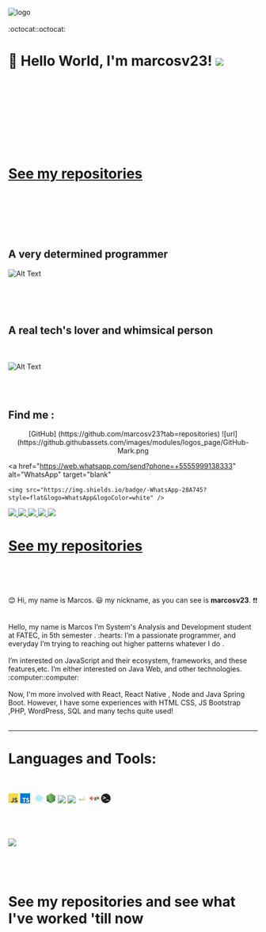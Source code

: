 ![logo](https://user-images.githubusercontent.com/63258483/91327358-ca684680-e79b-11ea-98e2-5fa49876184a.png)
<br/><br/>
:octocat::octocat:
<br/>
# 👋 Hello World, I'm marcosv23!  <img src="https://github.com/TheDudeThatCode/TheDudeThatCode/blob/master/Assets/Developer.gif" width="60px">
<br/><br/><br/>
<br/><br/><br/><br/><br/>
# [See my repositories](https://github.com/marcosv23?tab=repositories)
<br/><br/><br/><br/><br/>

## A very determined programmer
![Alt Text](https://media.giphy.com/media/e2nYWcTk0s8TK/giphy.gif)

<br/><br/><br/>
## A real tech's lover and whimsical person
<br/><br/>
![Alt Text](https://media.giphy.com/media/MGdfeiKtEiEPS/giphy.gif)


<br/><br/>

 ## Find me :

<p align="center">
   [GitHub] (https://github.com/marcosv23?tab=repositories)
    ![url](https://github.githubassets.com/images/modules/logos_page/GitHub-Mark.png
 
  <a
    href="https://web.whatsapp.com/send?phone=+5555999138333" 
    alt="WhatsApp"
    target="blank"
  >
    <img src="https://img.shields.io/badge/-WhatsApp-28A745?style=flat&logo=WhatsApp&logoColor=white" />
  </a>
  <a
    href="mailto:marcos_v.23@hotmail.com" 
    alt="Outlook"
    target="blank"
  >
    <img src="https://img.shields.io/badge/-Outlook-28A745?style=flat&logo=microsoft-outlook&logoColor=white" />
  </a>
  <a
    href="https://www.linkedin.com/in/marcos-vinicius-da-silva-moraes-338595b4/" 
    alt="LinkedIn"
    target="blank"
  >
    <img src="https://img.shields.io/badge/-LinkedIn-28A745?style=flat&logo=Linkedin&logoColor=white" />
  </a>
  <a
    href="https://github.com/marcosv23"
    alt="GitHub"
    target="blank"
  >
    <img src="https://img.shields.io/badge/-GitHub-28A745?style=flat&logo=Github&logoColor=white" />
  </a>
  <a
    href="https://www.facebook.com/profile.php?id=100001275676115" 
    alt="Facebook"
    target="blank"
  >
    <img src="https://img.shields.io/badge/-Facebook-28A745?style=flat&logo=Facebook&logoColor=white" />
  </a>
  <a
    href="https://www.instagram.com/marcos_v.23/" 
    alt="Instagram"
    target="blank"
  >
    <img src="https://img.shields.io/badge/-Instagram-28A745?style=flat&logo=Instagram&logoColor=white" />
  </a>
</p>

# [See my repositories](https://github.com/marcosv23?tab=repositories)
</br>

<br/><br/>
:blush:
Hi, my name is Marcos. :smiley: my nickname, as you can see is **marcosv23**. :exclamation::exclamation:

<!-- <img src="marcosv23.png" style="border-radius:5px; width:100px"> </img> -->

<br/>
Hello, my name is Marcos I’m System's Analysis and Development student  at FATEC, in 5th semester . :hearts: I’m a passionate programmer, and everyday I’m trying to reaching out higher patterns whatever I do .<br/><br/>
I’m interested on JavaScript and their ecosystem, frameworks, and these features,etc. I’m either interested on Java Web, and other technologies.
:computer::computer:
<br/><br/>
Now, I'm more involved with  React, React Native , Node and Java Spring Boot. However, I have some experiences with HTML CSS, JS Bootstrap ,PHP, WordPress, SQL and many techs quite used!
<br/><br/>

----

# Languages and Tools: 
<br/><br/>
<code><img height="20" src="https://raw.githubusercontent.com/github/explore/80688e429a7d4ef2fca1e82350fe8e3517d3494d/topics/javascript/javascript.png"></code>
<code><img height="20" src="https://raw.githubusercontent.com/github/explore/80688e429a7d4ef2fca1e82350fe8e3517d3494d/topics/typescript/typescript.png"></code>
<code><img height="20" src=""></code>
<code><img height="20" src="https://raw.githubusercontent.com/github/explore/80688e429a7d4ef2fca1e82350fe8e3517d3494d/topics/react/react.png"></code>
<code><img height="20" src="https://raw.githubusercontent.com/github/explore/80688e429a7d4ef2fca1e82350fe8e3517d3494d/topics/nodejs/nodejs.png"></code>
<code><img height="20" src="https://upload.wikimedia.org/wikipedia/commons/thumb/d/d9/Node.js_logo.svg/1200px-Node.js_logo.svg.png"></code>
<code><img height="20" src="https://i2.wp.com/www.thecuriousdev.org/wp-content/uploads/2017/12/spring-boot-logo.png?fit=600%2C315&ssl=1"></code>
<code><img height="20" src="https://raw.githubusercontent.com/github/explore/80688e429a7d4ef2fca1e82350fe8e3517d3494d/topics/mysql/mysql.png"></code>
<code><img height="20" src="https://raw.githubusercontent.com/github/explore/80688e429a7d4ef2fca1e82350fe8e3517d3494d/topics/git/git.png"></code>
<code><img height="20" src="https://raw.githubusercontent.com/github/explore/80688e429a7d4ef2fca1e82350fe8e3517d3494d/topics/terminal/terminal.png"></code>


<br/><br/>
#### <img src="https://media.giphy.com/media/USV0ym3bVWQJJmNu3N/giphy.gif" width="300"> 
<br/><br/>
# See my repositories and see what I've worked 'till now
